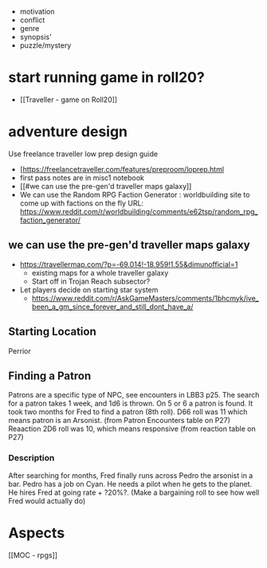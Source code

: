 * motivation
* conflict
* genre
* synopsis'
* puzzle/mystery
# start running game in roll20?
* [[Traveller - game on Roll20]]
# adventure design
Use freelance traveller low prep design guide
* [https://freelancetraveller.com/features/preproom/loprep.html
* first pass notes are in misc1 notebook
* [[#we can use the pre-gen'd traveller maps galaxy]]
* We can use the  Random RPG Faction Generator : worldbuilding site to come up with factions on the fly
URL: https://www.reddit.com/r/worldbuilding/comments/e62tsp/random_rpg_faction_generator/

## we can use the pre-gen'd traveller maps galaxy
* https://travellermap.com/?p=-69.014!-18.959!1.55&dimunofficial=1
	* existing maps for a whole traveller galaxy
	* Start off in Trojan Reach subsector?
* Let players decide on starting star system
  * https://www.reddit.com/r/AskGameMasters/comments/1bhcmyk/ive_been_a_gm_since_forever_and_still_dont_have_a/
## Starting Location
Perrior
## Finding a Patron
Patrons are a specific type of NPC, see encounters in LBB3 p25.  The search for a patron takes 1 week, and 1d6 is thrown.  On 5 or 6 a patron is found.
It took two months for Fred to find a patron (8th roll).
D66 roll was 11 which means patron is an Arsonist. (from Patron Encounters table on P27)
Reaaction 2D6 roll was 10, which means responsive (from reaction table on P27)

### Description
After searching for months, Fred finally runs across Pedro the arsonist in a bar.  Pedro has a job on Cyan.  He needs a pilot when he gets to the planet.  He hires Fred at going rate + ?20%?.  (Make a bargaining roll to see how well Fred would actually do)

# Aspects
[[MOC - rpgs]]
